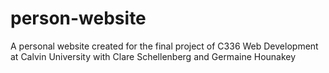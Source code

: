 # person-website
A personal website created for the final project of C336 Web Development at Calvin University with Clare Schellenberg and Germaine Hounakey
